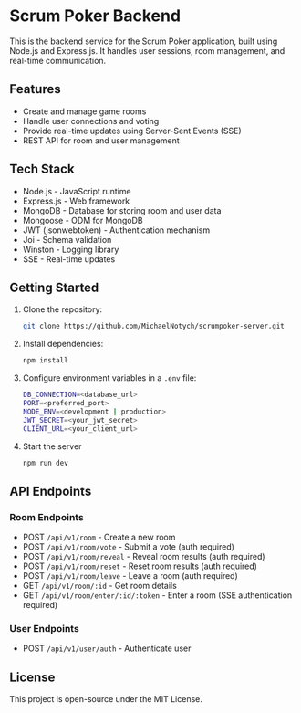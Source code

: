 # Scrum Poker Backend
This is the backend service for the Scrum Poker application, built using Node.js and Express.js. It handles user sessions, room management, and real-time communication.

## Features
- Create and manage game rooms
- Handle user connections and voting
- Provide real-time updates using Server-Sent Events (SSE)
- REST API for room and user management

## Tech Stack
- Node.js - JavaScript runtime
- Express.js - Web framework
- MongoDB - Database for storing room and user data
- Mongoose - ODM for MongoDB
- JWT (jsonwebtoken) - Authentication mechanism
- Joi - Schema validation
- Winston - Logging library
- SSE - Real-time updates

## Getting Started
1. Clone the repository:
	```sh
	git clone https://github.com/MichaelNotych/scrumpoker-server.git
	```
2. Install dependencies:
	```sh
	npm install
	```
3. Configure environment variables in a `.env` file:
	```sh
	DB_CONNECTION=<database_url>
	PORT=<preferred_port>
	NODE_ENV=<development | production>
	JWT_SECRET=<your_jwt_secret>
	CLIENT_URL=<your_client_url>
	```
4. Start the server
	```sh
	npm run dev
	```

## API Endpoints
### Room Endpoints
- POST `/api/v1/room` - Create a new room
- POST `/api/v1/room/vote` - Submit a vote (auth required)
- POST `/api/v1/room/reveal` - Reveal room results (auth required)
- POST `/api/v1/room/reset` - Reset room results (auth required)
- POST `/api/v1/room/leave` - Leave a room (auth required)
- GET `/api/v1/room/:id` - Get room details
- GET `/api/v1/room/enter/:id/:token` - Enter a room (SSE authentication required)
### User Endpoints
- POST `/api/v1/user/auth` - Authenticate user


## License
This project is open-source under the MIT License.